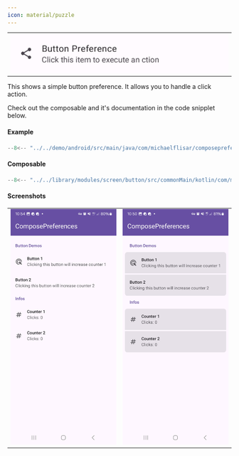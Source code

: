 ```yaml
---
icon: material/puzzle
---
```


|                                                    |
|----------------------------------------------------|
| ![Screenshot](../screenshots/previews/button1.jpg) |

This shows a simple button preference. It allows you to handle a click action.

Check out the composable and it's documentation in the code snipplet below.

#### Example

```kotlin
--8<-- "../../demo/android/src/main/java/com/michaelflisar/composepreferences/demo/demos/PrefScreenDemo.kt:demo-button"
```

#### Composable

```kotlin
--8<-- "../../library/modules/screen/button/src/commonMain/kotlin/com/michaelflisar/composepreferences/screen/button/PreferenceButton.kt:constructor"
```

#### Screenshots

|                                                         |                                                        |
|---------------------------------------------------------|--------------------------------------------------------|
| ![Screenshot](../screenshots/button/button-default.jpg) | ![Screenshot](../screenshots/button/button-modern.jpg) |